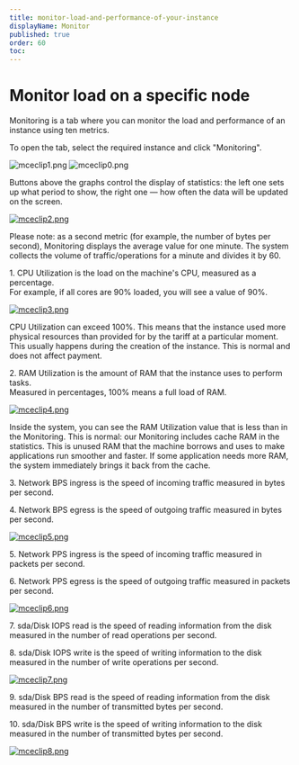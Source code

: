 ```yaml
---
title: monitor-load-and-performance-of-your-instance
displayName: Monitor
published: true
order: 60
toc:
---
```

# Monitor load on a specific node

Monitoring is a tab where you can monitor the load and performance of an instance using ten metrics.

To open the tab, select the required instance and click "Monitoring".

<media-gallery>
<img src="https://assets.gcore.pro/docs/cloud/virtual-instances/monitor-load-and-performance-of-your-instance/mceclip1.png" alt="mceclip1.png">

<img src="https://assets.gcore.pro/docs/cloud/virtual-instances/monitor-load-and-performance-of-your-instance/mceclip0.png" alt="mceclip0.png">
</media-gallery>

Buttons above the graphs control the display of statistics: the left one sets up what period to show, the right one — how often the data will be updated on the screen.

[<img src="https://assets.gcore.pro/docs/cloud/virtual-instances/monitor-load-and-performance-of-your-instance/mceclip2.png" alt="mceclip2.png">](https://assets.gcore.pro/docs/cloud/virtual-instances/monitor-load-and-performance-of-your-instance/mceclip2.png)

Please note: as a second metric (for example, the number of bytes per second), Monitoring displays the average value for one minute. The system collects the volume of traffic/operations for a minute and divides it by 60.

1\. CPU Utilization is the load on the machine's CPU, measured as a percentage.  
For example, if all cores are 90% loaded, you will see a value of 90%.

[<img src="https://assets.gcore.pro/docs/cloud/virtual-instances/monitor-load-and-performance-of-your-instance/mceclip3.png" alt="mceclip3.png">](https://assets.gcore.pro/docs/cloud/virtual-instances/monitor-load-and-performance-of-your-instance/mceclip3.png)

CPU Utilization can exceed 100%. This means that the instance used more physical resources than provided for by the tariff at a particular moment. This usually happens during the creation of the instance. This is normal and does not affect payment.

2\. RAM Utilization is the amount of RAM that the instance uses to perform tasks.  
Measured in percentages, 100% means a full load of RAM.

[<img src="https://assets.gcore.pro/docs/cloud/virtual-instances/monitor-load-and-performance-of-your-instance/mceclip4.png" alt="mceclip4.png">](https://assets.gcore.pro/docs/cloud/virtual-instances/monitor-load-and-performance-of-your-instance/mceclip4.png)

Inside the system, you can see the RAM Utilization value that is less than in the Monitoring. This is normal: our Monitoring includes cache RAM in the statistics. This is unused RAM that the machine borrows and uses to make applications run smoother and faster. If some application needs more RAM, the system immediately brings it back from the cache.

3\. Network BPS ingress is the speed of incoming traffic measured in bytes per second.

4\. Network BPS egress is the speed of outgoing traffic measured in bytes per second.  

[<img src="https://assets.gcore.pro/docs/cloud/virtual-instances/monitor-load-and-performance-of-your-instance/mceclip5.png" alt="mceclip5.png">](https://assets.gcore.pro/docs/cloud/virtual-instances/monitor-load-and-performance-of-your-instance/mceclip5.png)

5\. Network PPS ingress is the speed of incoming traffic measured in packets per second.

6\. Network PPS egress is the speed of outgoing traffic measured in packets per second.

[<img src="https://assets.gcore.pro/docs/cloud/virtual-instances/monitor-load-and-performance-of-your-instance/mceclip6.png" alt="mceclip6.png">](https://assets.gcore.pro/docs/cloud/virtual-instances/monitor-load-and-performance-of-your-instance/mceclip6.png)

7\. sda/Disk IOPS read is the speed of reading information from the disk measured in the number of read operations per second.

8\. sda/Disk IOPS write is the speed of writing information to the disk measured in the number of write operations per second.

[<img src="https://assets.gcore.pro/docs/cloud/virtual-instances/monitor-load-and-performance-of-your-instance/mceclip7.png" alt="mceclip7.png">](https://assets.gcore.pro/docs/cloud/virtual-instances/monitor-load-and-performance-of-your-instance/mceclip7.png)

9\. sda/Disk BPS read is the speed of reading information from the disk measured in the number of transmitted bytes per second.

10\. sda/Disk BPS write is the speed of writing information to the disk measured in the number of transmitted bytes per second.

[<img src="https://assets.gcore.pro/docs/cloud/virtual-instances/monitor-load-and-performance-of-your-instance/mceclip8.png" alt="mceclip8.png">](https://assets.gcore.pro/docs/cloud/virtual-instances/monitor-load-and-performance-of-your-instance/mceclip8.png)